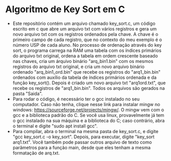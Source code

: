 # Algoritmo de Key Sort em C

- Este repositório contém um arquivo chamado key_sort.c, um código escrito em c que abre um arquivo txt com vários registros e gera um novo arquivo txt com os registros ordenados pela chave. A chave é o primeiro campo de cada registro, que no contexto do meu exemplo é o número USP de cada aluno. No processo de ordenação através do key sort, o programa carrega na RAM uma tabela com os índices primários do arquivo txt original, ordena a tabela em ordem crescente baseado nas chaves, cria um árquivo binário "arq_bin1.bin" com os mesmos registros do arquivo txt original, e cria um novo arquivo binário ordenado "arq_bin1_ord.bin" que recebe os registros do "arq1_bin.bin" ordenados com auxílio da tabela de índices primários ordenada e da função key_sort(). Depois é criado um novo arquivo txt "arq1ord.txt", que recebe os registros de "arq1_bin.bin". Todos os arquivos são gerados na pasta "Saida".
- Para rodar o código, é necessário ter o gcc instalado no seu computador. Caso não tenha, clique nesse link para instalar mingw no windows: https://sourceforge.net/projects/mingw/. O mingw vem com o gcc e a biblioteca padrão do C. Se você usa linux, provavelmente já tem o gcc instalado na sua máquina e a biblioteca do C; caso contrário, abra o terminal e digite "sudo apt install gcc".
- Para compilar, abra o terminal na mesma pasta de key_sort.c, e digite "gcc key_sort.c -o key_sort". Depois, para executar, digite "key_sort arq1.txt". Você também pode passar outros arquivo de texto como parâmetros para a função main, desde que eles tenham a mesma formatação de arq.txt.
